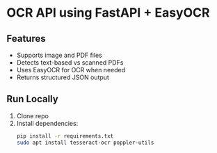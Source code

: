 # OCR API using FastAPI + EasyOCR

## Features
- Supports image and PDF files
- Detects text-based vs scanned PDFs
- Uses EasyOCR for OCR when needed
- Returns structured JSON output

## Run Locally
1. Clone repo
2. Install dependencies:
   ```bash
   pip install -r requirements.txt
   sudo apt install tesseract-ocr poppler-utils